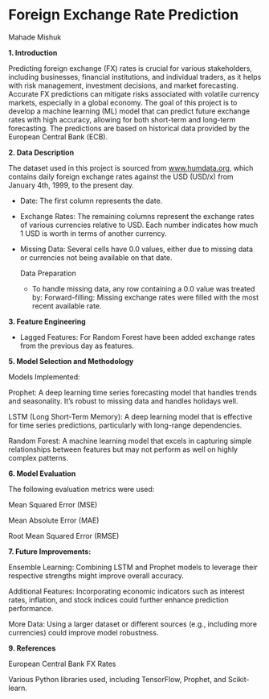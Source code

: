 # **Foreign Exchange Rate Prediction**
Mahade Mishuk

**1. Introduction**

Predicting foreign exchange (FX) rates is crucial for various stakeholders, including businesses, financial institutions, and individual traders, as it helps with risk management, investment decisions, and market forecasting. Accurate FX predictions can mitigate risks associated with volatile currency markets, especially in a global economy. The goal of this project is to develop a machine learning (ML) model that can predict future exchange rates with high accuracy, allowing for both short-term and long-term forecasting. The predictions are based on historical data provided by the European Central Bank (ECB).

**2. Data Description**

The dataset used in this project is sourced from www.humdata.org, which contains daily foreign exchange rates against the USD (USD/x) from January 4th, 1999, to the present day.

- Date: The first column represents the date.
- Exchange Rates: The remaining columns represent the exchange rates of various currencies relative to USD. Each number indicates how much 1 USD is worth in terms of another currency.
- Missing Data: Several cells have 0.0 values, either due to missing data or currencies not being available on that date.

  Data Preparation
  
  - To handle missing data, any row containing a 0.0 value was treated by: Forward-filling: Missing exchange rates were filled with the most recent available rate.

**3. Feature Engineering**

- Lagged Features: For Random Forest have been added exchange rates from the previous day as features.

**5. Model Selection and Methodology**

Models Implemented:

Prophet: A deep learning time series forecasting model that handles trends and seasonality. It’s robust to missing data and handles holidays well.

LSTM (Long Short-Term Memory): A deep learning model that is effective for time series predictions, particularly with long-range dependencies.

Random Forest: A machine learning model that excels in capturing simple relationships between features but may not perform as well on highly complex patterns.

**6. Model Evaluation**

The following evaluation metrics were used:

Mean Squared Error (MSE)

Mean Absolute Error (MAE)

Root Mean Squared Error (RMSE)

**7. Future Improvements:**

Ensemble Learning: Combining LSTM and Prophet models to leverage their respective strengths might improve overall accuracy.

Additional Features: Incorporating economic indicators such as interest rates, inflation, and stock indices could further enhance prediction performance.

More Data: Using a larger dataset or different sources (e.g., including more currencies) could improve model robustness.

**9. References**

European Central Bank FX Rates

Various Python libraries used, including TensorFlow, Prophet, and Scikit-learn.
